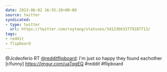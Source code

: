 ```yaml
---
date: 2013-06-02 16:55:28+00:00
source: twitter
syndicated:
- type: twitter
  url: https://twitter.com/roytang/statuses/341236633779187713/
tags:
- reddit
- flipboard
---
```


@Jcdeoferio RT [@redditflipboard](https://twitter.com/redditflipboard/): I'm just so happy they found eachother [r/funny] https://imgur.com/uaTqgEQ #reddit #flipboard